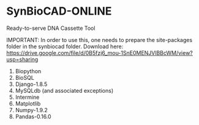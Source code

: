 # SynBioCAD-ONLINE
Ready-to-serve DNA Cassette Tool

IMPORTANT: In order to use this, one needs to prepare the site-packages folder in the synbiocad folder. Download here: https://drive.google.com/file/d/0B5fzj6_mou-1SnE0MENJVlBBcWM/view?usp=sharing

1. Biopython
2. BioSQL
3. Django-1.8.5
4. MySQLdb (and associated exceptions)
5. Intermine
6. Matplotlib
7. Numpy-1.9.2
8. Pandas-0.16.0
